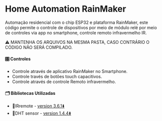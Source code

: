 # Home Automation RainMaker
 Automação residencial com o chip ESP32 e plataforma RainMaker,  este código permite o controle de dispositivos por meio de módulo relé por meio de controles via app no smartphone, controle remoto infravermelho IR.
 
 ⚠️ MANTENHA OS ARQUIVOS NA MESMA PASTA, CASO CONTRÁRIO O CÓDIGO NÃO SERÁ COMPILADO.
 
#### 🎛️  Controles
-  Controle através de aplicativo RainMaker no Smartphone.
-  Controle través de botões touch capacitivos.
-  Controle através de controle Remoto infravermelho.

#### 🗂️ Bibliotecas Utilizadas
- 📁IRremote - [version 3.6.1⬇️](https://downloads.arduino.cc/libraries/github.com/z3t0/IRremote-3.6.1.zip)
- 📁DHT sensor - [version 1.4.4⬇️](https://github.com/adafruit/DHT-sensor-library)
